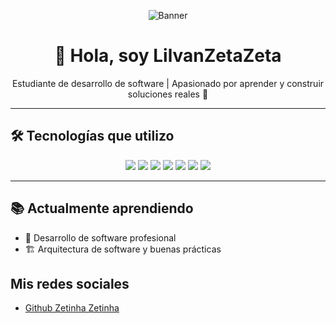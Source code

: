 <p align="center">
  <img src="https://www.overclockers.co.uk/blog/wp-content/uploads/2023/11/2160px-Counter-Strike_2_-_Background.png" alt="Banner" />
</p>

<h1 align="center">👋 Hola, soy LilvanZetaZeta</h1>
<p align="center">
  Estudiante de desarrollo de software | Apasionado por aprender y construir soluciones reales 🚀
</p>

---

## 🛠️ Tecnologías que utilizo

<p align="center">
  <img src="https://img.shields.io/badge/Java-ED8B00?style=for-the-badge&logo=java&logoColor=white"/>
  <img src="https://img.shields.io/badge/Python-3776AB?style=for-the-badge&logo=python&logoColor=white"/>
  <img src="https://img.shields.io/badge/Kotlin-7F52FF?style=for-the-badge&logo=kotlin&logoColor=white"/>
  <img src="https://img.shields.io/badge/HTML5-E34F26?style=for-the-badge&logo=html5&logoColor=white"/>
  <img src="https://img.shields.io/badge/CSS3-1572B6?style=for-the-badge&logo=css3&logoColor=white"/>
  <img src="https://img.shields.io/badge/JavaScript-F7DF1E?style=for-the-badge&logo=javascript&logoColor=black"/>
  <img src="https://img.shields.io/badge/SQL-4479A1?style=for-the-badge&logo=mysql&logoColor=white"/>
</p>

---

## 📚 Actualmente aprendiendo

- 📘 Desarrollo de software profesional  
- 🏗️ Arquitectura de software y buenas prácticas  

## Mis redes sociales

- <a align = "center" href ="https://github.com/LilvanZetaZeta"> Github Zetinha Zetinha</a>
